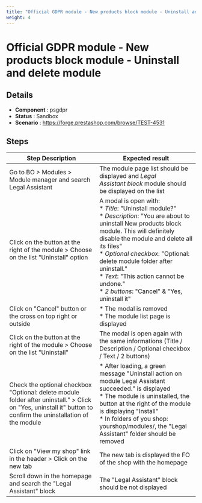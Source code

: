 ```yaml
---
title: "Official GDPR module - New products block module - Uninstall and delete module"
weight: 4
---
```


# Official GDPR module - New products block module - Uninstall and delete module
## Details
* **Component** : psgdpr
* **Status** : Sandbox
* **Scenario** : https://forge.prestashop.com/browse/TEST-4531

## Steps
| Step Description | Expected result |
| ----- | ----- |
| Go to BO > Modules > Module manager and search Legal Assistant | The module page list should be displayed and *Legal Assistant block* module should be displayed on the list |
| Click on the button at the right of the module > Choose on the list "Uninstall" option | A modal is open with:<br> * *Title*: "Uninstall module?"<br> * *Description*: "You are about to uninstall New products block module. This will definitely disable the module and delete all its files"<br> * *Optional* *checkbox*: "Optional: delete module folder after uninstall."<br> * *Text*: "This action cannot be undone."<br> * *2 buttons*: "Cancel" & "Yes, uninstall it" |
| Click on "Cancel" button or the cross on top right or outside | * The modal is removed<br> * The module list page is displayed |
| Click on the button at the right of the module > Choose on the list "Uninstall" | The modal is open again with the same informations (Title / Description / Optional checkbox / Text / 2 buttons) |
| Check the optional checkbox "Optional: delete module folder after uninstall." > Click on "Yes, uninstall it" button to confirm the uninstallation of the module | * After loading, a green message "Uninstall action on module Legal Assistant succeeded." is displayed<br> * The module is uninstalled, the button at the right of the module is displaying "Install"<br> * In folders of you shop: yourshop/modules/, the "Legal Assistant" folder should be removed |
| Click on "View my shop" link in the header > Click on the new tab | The new tab is displayed the FO of the shop with the homepage |
| Scroll down in the homepage and search the "Legal Assistant" block | The "Legal Assistant" block should be not displayed |